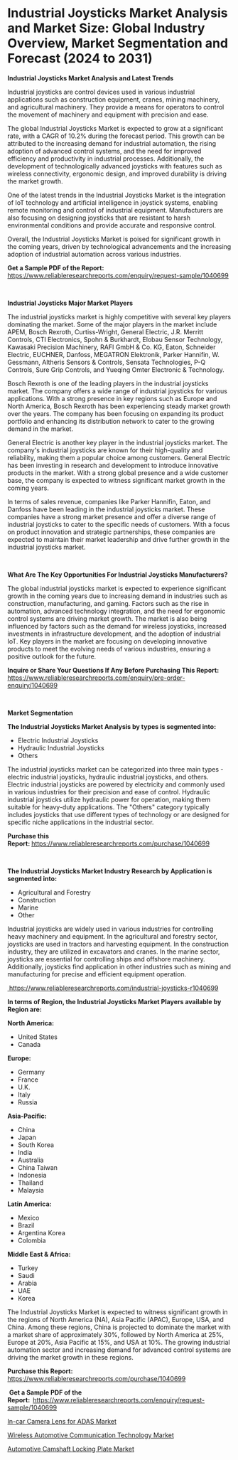 <p><h1>Industrial Joysticks Market Analysis and Market Size: Global Industry Overview, Market Segmentation and Forecast (2024 to 2031)</h1></p><p><strong>Industrial Joysticks Market Analysis and Latest Trends</strong></p>
<p><p>Industrial joysticks are control devices used in various industrial applications such as construction equipment, cranes, mining machinery, and agricultural machinery. They provide a means for operators to control the movement of machinery and equipment with precision and ease.</p><p>The global Industrial Joysticks Market is expected to grow at a significant rate, with a CAGR of 10.2% during the forecast period. This growth can be attributed to the increasing demand for industrial automation, the rising adoption of advanced control systems, and the need for improved efficiency and productivity in industrial processes. Additionally, the development of technologically advanced joysticks with features such as wireless connectivity, ergonomic design, and improved durability is driving the market growth.</p><p>One of the latest trends in the Industrial Joysticks Market is the integration of IoT technology and artificial intelligence in joystick systems, enabling remote monitoring and control of industrial equipment. Manufacturers are also focusing on designing joysticks that are resistant to harsh environmental conditions and provide accurate and responsive control.</p><p>Overall, the Industrial Joysticks Market is poised for significant growth in the coming years, driven by technological advancements and the increasing adoption of industrial automation across various industries.</p></p>
<p><strong>Get a Sample PDF of the Report:&nbsp;</strong> <a href="https://www.reliableresearchreports.com/enquiry/request-sample/1040699">https://www.reliableresearchreports.com/enquiry/request-sample/1040699</a></p>
<p>&nbsp;</p>
<p><strong>Industrial Joysticks Major Market Players</strong></p>
<p><p>The industrial joysticks market is highly competitive with several key players dominating the market. Some of the major players in the market include APEM, Bosch Rexroth, Curtiss-Wright, General Electric, J.R. Merritt Controls, CTI Electronics, Spohn & Burkhardt, Elobau Sensor Technology, Kawasaki Precision Machinery, RAFI GmbH & Co. KG, Eaton, Schneider Electric, EUCHNER, Danfoss, MEGATRON Elektronik, Parker Hannifin, W. Gessmann, Altheris Sensors & Controls, Sensata Technologies, P-Q Controls, Sure Grip Controls, and Yueqing Omter Electronic & Technology.</p><p>Bosch Rexroth is one of the leading players in the industrial joysticks market. The company offers a wide range of industrial joysticks for various applications. With a strong presence in key regions such as Europe and North America, Bosch Rexroth has been experiencing steady market growth over the years. The company has been focusing on expanding its product portfolio and enhancing its distribution network to cater to the growing demand in the market.</p><p>General Electric is another key player in the industrial joysticks market. The company's industrial joysticks are known for their high-quality and reliability, making them a popular choice among customers. General Electric has been investing in research and development to introduce innovative products in the market. With a strong global presence and a wide customer base, the company is expected to witness significant market growth in the coming years.</p><p>In terms of sales revenue, companies like Parker Hannifin, Eaton, and Danfoss have been leading in the industrial joysticks market. These companies have a strong market presence and offer a diverse range of industrial joysticks to cater to the specific needs of customers. With a focus on product innovation and strategic partnerships, these companies are expected to maintain their market leadership and drive further growth in the industrial joysticks market.</p></p>
<p>&nbsp;</p>
<p><strong>What Are The Key Opportunities For Industrial Joysticks Manufacturers?</strong></p>
<p><p>The global industrial joysticks market is expected to experience significant growth in the coming years due to increasing demand in industries such as construction, manufacturing, and gaming. Factors such as the rise in automation, advanced technology integration, and the need for ergonomic control systems are driving market growth. The market is also being influenced by factors such as the demand for wireless joysticks, increased investments in infrastructure development, and the adoption of industrial IoT. Key players in the market are focusing on developing innovative products to meet the evolving needs of various industries, ensuring a positive outlook for the future.</p></p>
<p><strong>Inquire or Share Your Questions If Any Before Purchasing This Report:</strong> <a href="https://www.reliableresearchreports.com/enquiry/pre-order-enquiry/1040699">https://www.reliableresearchreports.com/enquiry/pre-order-enquiry/1040699</a></p>
<p>&nbsp;</p>
<p><strong>Market Segmentation</strong></p>
<p><strong>The Industrial Joysticks Market Analysis by types is segmented into:</strong></p>
<p><ul><li>Electric Industrial Joysticks</li><li>Hydraulic Industrial Joysticks</li><li>Others</li></ul></p>
<p><p>The industrial joysticks market can be categorized into three main types - electric industrial joysticks, hydraulic industrial joysticks, and others. Electric industrial joysticks are powered by electricity and commonly used in various industries for their precision and ease of control. Hydraulic industrial joysticks utilize hydraulic power for operation, making them suitable for heavy-duty applications. The "Others" category typically includes joysticks that use different types of technology or are designed for specific niche applications in the industrial sector.</p></p>
<p><strong>Purchase this Report:&nbsp;</strong><a href="https://www.reliableresearchreports.com/purchase/1040699">https://www.reliableresearchreports.com/purchase/1040699</a></p>
<p>&nbsp;</p>
<p><strong>The Industrial Joysticks Market Industry Research by Application is segmented into:</strong></p>
<p><ul><li>Agricultural and Forestry</li><li>Construction</li><li>Marine</li><li>Other</li></ul></p>
<p><p>Industrial joysticks are widely used in various industries for controlling heavy machinery and equipment. In the agricultural and forestry sector, joysticks are used in tractors and harvesting equipment. In the construction industry, they are utilized in excavators and cranes. In the marine sector, joysticks are essential for controlling ships and offshore machinery. Additionally, joysticks find application in other industries such as mining and manufacturing for precise and efficient equipment operation.</p></p>
<p><a href="https://www.reliableresearchreports.com/industrial-joysticks-r1040699">&nbsp;https://www.reliableresearchreports.com/industrial-joysticks-r1040699</a></p>
<p><strong>In terms of Region, the Industrial Joysticks Market Players available by Region are:</strong></p>
<p>
    <p> <strong> North America: </strong>
        <ul>
            <li>United States</li>
            <li>Canada</li>
        </ul>
        </p> 
    <p> <strong> Europe: </strong>
        <ul>
            <li>Germany</li>
            <li>France</li>
            <li>U.K.</li>
            <li>Italy</li>
            <li>Russia</li>
        </ul>
        </p> 
    <p> <strong> Asia-Pacific: </strong>
        <ul>
            <li>China</li>
            <li>Japan</li>
            <li>South Korea</li>
            <li>India</li>
            <li>Australia</li>
            <li>China Taiwan</li>
            <li>Indonesia</li>
            <li>Thailand</li>
            <li>Malaysia</li>
        </ul>
        </p> 
    <p> <strong> Latin America: </strong>
        <ul>
            <li>Mexico</li>
            <li>Brazil</li>
            <li>Argentina Korea</li>
            <li>Colombia</li>
        </ul>
        </p> 
    <p> <strong> Middle East & Africa: </strong>
        <ul>
            <li>Turkey</li>
            <li>Saudi</li>
            <li>Arabia</li>
            <li>UAE</li>
            <li>Korea</li>
        </ul>
    </p>
    </p>
<p><p>The Industrial Joysticks Market is expected to witness significant growth in the regions of North America (NA), Asia Pacific (APAC), Europe, USA, and China. Among these regions, China is projected to dominate the market with a market share of approximately 30%, followed by North America at 25%, Europe at 20%, Asia Pacific at 15%, and USA at 10%. The growing industrial automation sector and increasing demand for advanced control systems are driving the market growth in these regions.</p></p>
<p><strong>Purchase this Report: </strong><a href="https://www.reliableresearchreports.com/purchase/1040699">https://www.reliableresearchreports.com/purchase/1040699</a></p>
<p>&nbsp;<strong>Get a Sample PDF of the Report:&nbsp;&nbsp;</strong><a href="https://www.reliableresearchreports.com/enquiry/request-sample/1040699">https://www.reliableresearchreports.com/enquiry/request-sample/1040699</a></p>
<p><strong></strong></p>
<p><p><a href="https://www.linkedin.com/pulse/in-car-camera-lens-adas-market-size-trends-growth-m2ode?trackingId=GUiDodckIzeDK%2FqCMJIXVg%3D%3D">In-car Camera Lens for ADAS Market</a></p><p><a href="https://www.linkedin.com/pulse/insights-wireless-automotive-communication-technology-wvb5e?trackingId=2bs7GKQU6SypkLmhdo2DxA%3D%3D">Wireless Automotive Communication Technology Market</a></p><p><a href="https://www.linkedin.com/pulse/automotive-camshaft-locking-plate-market-dynamics-2024-2031-av1xe?trackingId=RjJXo2z%2BNJlFOwzUcUQkIA%3D%3D">Automotive Camshaft Locking Plate Market</a></p></p>